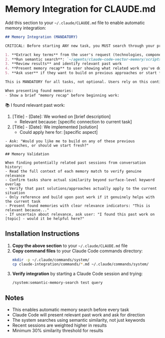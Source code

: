 # Memory Integration for CLAUDE.md

Add this section to your `~/.claude/CLAUDE.md` file to enable automatic memory integration:

```markdown
## Memory Integration (MANDATORY)

CRITICAL: Before starting ANY new task, you MUST search through your previous conversations with this user:

1. **Extract key terms** from the user's request (technologies, components, concepts)
2. **Run semantic search**: `~/agents/claude-code-vector-memory/scripts/search.sh "extracted key terms"`
3. **Review results** and identify relevant past work
4. **Present memory recap** to user showing what related work you've done before
5. **Ask user** if they want to build on previous approaches or start fresh

This is MANDATORY for all tasks, not optional. Users rely on this continuity.

When presenting found memories:
- Show a brief "memory recap" before beginning work:
  ```
  📚 I found relevant past work:
  1. [Title] - [Date]: We worked on [brief description]
     - Relevant because: [specific connection to current task]
  2. [Title] - [Date]: We implemented [solution]
     - Could apply here for: [specific aspect]
  ```
- Ask: "Would you like me to build on any of these previous approaches, or should we start fresh?"

## Memory Validation

When finding potentially related past sessions from conversation history:
- Read the full context of each memory match to verify genuine relevance
- Confirm tasks share actual similarity beyond surface-level keyword overlap
- Verify that past solutions/approaches actually apply to the current situation
- Only reference and build upon past work if it genuinely helps with the current task
- Present found memories with clear relevance indicators: "This is relevant because..."
- If uncertain about relevance, ask user: "I found this past work on [topic] - would it be helpful here?"
```

## Installation Instructions

1. **Copy the above section** to your `~/.claude/CLAUDE.md` file
2. **Copy command files** to your Claude Code commands directory:
   ```bash
   mkdir -p ~/.claude/commands/system/
   cp claude-integration/commands/*.md ~/.claude/commands/system/
   ```
3. **Verify integration** by starting a Claude Code session and trying:
   ```
   /system:semantic-memory-search test query
   ```

## Notes

- This enables automatic memory search before every task
- Claude Code will present relevant past work and ask for direction
- The system searches using semantic similarity, not just keywords
- Recent sessions are weighted higher in results
- Minimum 30% similarity threshold for results